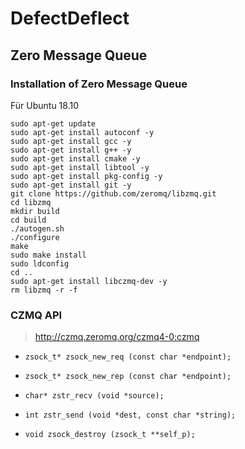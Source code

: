 # DefectDeflect

## Zero Message Queue

### Installation of Zero Message Queue

Für Ubuntu 18.10

```
sudo apt-get update
sudo apt-get install autoconf -y
sudo apt-get install gcc -y
sudo apt-get install g++ -y
sudo apt-get install cmake -y
sudo apt-get install libtool -y 
sudo apt-get install pkg-config -y
sudo apt-get install git -y
git clone https://github.com/zeromq/libzmq.git
cd libzmq
mkdir build
cd build
./autogen.sh
./configure
make
sudo make install
sudo ldconfig
cd ..
sudo apt-get install libczmq-dev -y
rm libzmq -r -f
```

### CZMQ API 

> http://czmq.zeromq.org/czmq4-0:czmq

- `zsock_t* zsock_new_req (const char *endpoint);`

- `zsock_t* zsock_new_rep (const char *endpoint);`

- `char* zstr_recv (void *source);`

- `int zstr_send (void *dest, const char *string);`

- `void zsock_destroy (zsock_t **self_p);`
